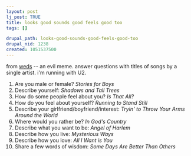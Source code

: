 ```yaml
--- 
layout: post
lj_post: TRUE
title: looks good sounds good feels good too
tags: []

drupal_path: looks-good-sounds-good-feels-good-too
drupal_nid: 1238
created: 1051537500
---
```

from <a href="http://weds.livejournal.com">weds</a> -- an evil meme. answer questions with titles of songs by a single artist. i'm running with U2.

1. Are you male or female? <i>Stories for Boys</i>
2. Describe yourself: <i>Shadows and Tall Trees</i>
3. How do some people feel about you? <i>Is That All?</i>
4. How do you feel about yourself? <i>Running to Stand Still</i>
5. Describe your girlfriend/boyfriend/interest: <i>Tryin' to Throw Your Arms Around the World</i>
6. Where would you rather be? <i>In God's Country</i>
7. Describe what you want to be: <i>Angel of Harlem</i>
8. Describe how you live: <i>Mysterious Ways</i>
9. Describe how you love: <i>All I Want is You</i>
10. Share a few words of wisdom: <i>Some Days Are Better Than Others</i>
